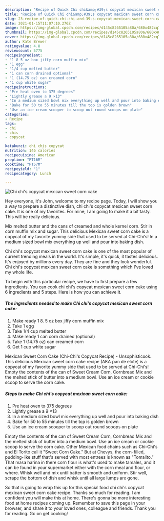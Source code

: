 ```yaml
---
description: "Recipe of Quick Chi chi&amp;#39;s copycat mexican sweet corn cake"
title: "Recipe of Quick Chi chi&amp;#39;s copycat mexican sweet corn cake"
slug: 23-recipe-of-quick-chi-chi-and-39-s-copycat-mexican-sweet-corn-cake
date: 2021-01-15T11:07:10.276Z
image: https://img-global.cpcdn.com/recipes/d145c8265105a80a/680x482cq70/chi-chis-copycat-mexican-sweet-corn-cake-recipe-main-photo.jpg
thumbnail: https://img-global.cpcdn.com/recipes/d145c8265105a80a/680x482cq70/chi-chis-copycat-mexican-sweet-corn-cake-recipe-main-photo.jpg
cover: https://img-global.cpcdn.com/recipes/d145c8265105a80a/680x482cq70/chi-chis-copycat-mexican-sweet-corn-cake-recipe-main-photo.jpg
author: Kate Brewer
ratingvalue: 4.8
reviewcount: 5775
recipeingredient:
- "1 8 5 oz box jiffy corn muffin mix"
- "1 egg"
- "1/4 cup melted butter"
- "1 can corn drained optional"
- "1 (14.75 oz) can creamed corn"
- "1 cup white sugar"
recipeinstructions:
- "Pre heat oven to 375 degrees"
- "Lightly grease a 9 ×13"
- "In a medium sized bowl mix everything up well and pour into baking dish"
- "Bake for 50 to 55 minutes till the top is golden brown"
- "Use an ice cream scooper to scoop out round scoops on plate"
categories:
- Recipe
tags:
- chi
- chis
- copycat

katakunci: chi chis copycat 
nutrition: 146 calories
recipecuisine: American
preptime: "PT16M"
cooktime: "PT57M"
recipeyield: "1"
recipecategory: Lunch

---
```



![Chi chi&#39;s copycat mexican sweet corn cake](https://img-global.cpcdn.com/recipes/d145c8265105a80a/680x482cq70/chi-chis-copycat-mexican-sweet-corn-cake-recipe-main-photo.jpg)

Hey everyone, it's John, welcome to my recipe page. Today, I will show you a way to prepare a distinctive dish, chi chi&#39;s copycat mexican sweet corn cake. It is one of my favorites. For mine, I am going to make it a bit tasty. This will be really delicious.

Mix melted butter and the cans of creamed and whole kernel corn. Stir in corn muffin mix and sugar. This delicious Mexican sweet corn cake is a copycat of my favorite yummy side that used to be served at Chi-Chi&#39;s! In a medium sized bowl mix everything up well and pour into baking dish.

Chi chi&#39;s copycat mexican sweet corn cake is one of the most popular of current trending meals in the world. It's simple, it's quick, it tastes delicious. It's enjoyed by millions every day. They are fine and they look wonderful. Chi chi&#39;s copycat mexican sweet corn cake is something which I've loved my whole life.


To begin with this particular recipe, we have to first prepare a few ingredients. You can cook chi chi&#39;s copycat mexican sweet corn cake using 6 ingredients and 5 steps. Here is how you can achieve it.

<!--inarticleads1-->

##### The ingredients needed to make Chi chi&#39;s copycat mexican sweet corn cake:

1. Make ready 1 8. 5 oz box jiffy corn muffin mix
1. Take 1 egg
1. Take 1/4 cup melted butter
1. Make ready 1 can corn drained (optional)
1. Take 1 (14.75 oz) can creamed corn
1. Get 1 cup white sugar


Mexican Sweet Corn Cake (Chi-Chi&#39;s Copycat Recipe) - Unsophisticook. This delicious Mexican sweet corn cake recipe (AKA pan de elote) is a copycat of my favorite yummy side that used to be served at Chi-Chi&#39;s! Empty the contents of the can of Sweet Cream Corn, Cornbread Mix and the melted stick of butter into a medium bowl. Use an ice cream or cookie scoop to serve the corn cake. 

<!--inarticleads2-->

##### Steps to make Chi chi&#39;s copycat mexican sweet corn cake:

1. Pre heat oven to 375 degrees
1. Lightly grease a 9 ×13
1. In a medium sized bowl mix everything up well and pour into baking dish
1. Bake for 50 to 55 minutes till the top is golden brown
1. Use an ice cream scooper to scoop out round scoops on plate


Empty the contents of the can of Sweet Cream Corn, Cornbread Mix and the melted stick of butter into a medium bowl. Use an ice cream or cookie scoop to serve the corn cake. Other Mexican food chains such as Chi-Chi&#39;s and El Torito call it &#34;Sweet Corn Cake.&#34; But at Chevys, the corn-filled, pudding-like stuff that&#39;s served with most entrees is known as &#34;Tomalito.&#34; That masa harina in there corn flour is what&#39;s used to make tamales, and it can be found in your supermarket either with the corn meal and flour, or where. Whisk well and mix until batter is smooth and uniform. Stir well, scrape the bottom of dish and whisk until all large lumps are gone. 

So that is going to wrap this up for this special food chi chi&#39;s copycat mexican sweet corn cake recipe. Thanks so much for reading. I am confident you will make this at home. There's gonna be more interesting food at home recipes coming up. Remember to save this page in your browser, and share it to your loved ones, colleague and friends. Thank you for reading. Go on get cooking!
